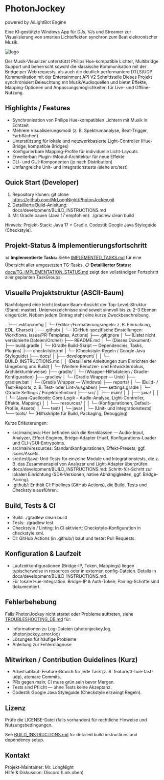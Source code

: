 # PhotonJockey
powered by AiLightBot Engine

Eine KI-gestützte Windows App für DJs, VJs und Streamer zur Visualisierung von smarten Lichteffekten synchron zum Beat elektronischer Musik. 

![logo](https://photonjockey.io/images/banner.png)

Der Musik-Visualizer unterstützt Philips Hue-kompatible Lichter, Multibridge Support und beherrscht sowohl die klassische Kommunikation mit der Bridge per Web requests, als auch die deutlich performantere DTLS/UDP Kommunikation mit der Entertainment API V2 Schnittstelle 
Dieses Projekt synchronisiert Beleuchtung mit Musik/Audioquellen und bietet Effekte, Mapping-Optionen und Anpassungsmöglichkeiten für Live- und Offline-Nutzung.

## Highlights / Features
- Synchronisation von Philips Hue-kompatiblen Lichtern mit Musik in Echtzeit
- Mehrere Visualisierungsmodi (z. B. Spektrumanalyse, Beat-Trigger, Farbflächen)
- Unterstützung für lokale und netzwerkbasierte Light-Controller (Hue-Bridge, kompatible Bridges)
- Konfigurierbare Mapping-Profile für individuelle Licht-Layouts
- Erweiterbar: Plugin-/Modul-Architektur für neue Effekte
- CLI- und GUI-Komponenten (je nach Distribution)
- Umfangreiche Unit- und Integrationstests (siehe src/test)

## Quick Start (Developer)
1. Repository klonen:
   git clone https://github.com/MrLongNight/PhotonJockey.git
2. Detaillierte Build-Anleitung:
   docs/development/BUILD_INSTRUCTIONS.md
3. Mit Gradle bauen (Java 17 empfohlen):
   ./gradlew clean build

Hinweis: Projekt-Stack: Java 17 + Gradle. Codestil: Google Java Styleguide (Checkstyle).

## Projekt-Status & Implementierungsfortschritt
📊 **Implementierte Tasks:** Siehe [IMPLEMENTED_TASKS.md](IMPLEMENTED_TASKS.md) für eine Übersicht aller umgesetzten TG-Tasks.
📋 **Detaillierter Status:** [docs/TG_IMPLEMENTATION_STATUS.md](docs/TG_IMPLEMENTATION_STATUS.md) zeigt den vollständigen Fortschritt aller geplanten TaskGroups.

## Visuelle Projektstruktur (ASCII-Baum)
Nachfolgend eine leicht lesbare Baum-Ansicht der Top-Level-Struktur (Stand: master). Unterverzeichnisse sind soweit sinnvoll bis zu 2–3 Ebenen eingerückt. Nebem jedem Eintrag steht eine kurze Zweckbeschreibung.

.
├── .editorconfig
│   └─ (Editor-/Formatierungsregeln: z. B. Einrückung, EOL, Charset)
├── .github/
│   └─ (GitHub-spezifische Einstellungen: Workflows, Issue/PR-Templates, Actions)
├── .gitignore
│   └─ (Listet nicht versionierte Dateien/Ordner)
├── README.md
│   └─ (Dieses Dokument)
├── build.gradle
│   └─ (Gradle Build-Skript — Dependencies, Tasks, Plugins)
├── checkstyle.xml
│   └─ (Checkstyle-Regeln / Google Java Styleguide)
├── docs/
│   ├── development/
│   │   └─ BUILD_INSTRUCTIONS.md
│   │      (Detaillierte Anleitungen zum Einrichten der Umgebung und Build)
│   └─ (Weitere Benutzer- und Entwicklerdokus, Architekturhinweise)
├── gradle/
│   └─ (Wrapper-Hilfsdateien / Gradle-Konfiguration)
├── gradlew
│   └─ (Gradle Wrapper — Unix)
├── gradlew.bat
│   └─ (Gradle Wrapper — Windows)
├── reports/
│   └─ (Build- / Test-Reports, z. B. Test- oder Lint-Ausgaben)
├── settings.gradle
│   └─ (Gradle Settings / Projektdefinition)
├── src/
│   ├── main/
│   │   ├── java/
│   │   │   └─ (Java-Quellcode: Core-Logik – Audio-Analyse, Light-Controller, Effekte, Mapping)
│   │   └── resources/
│   │       └─ (Konfigurationen, Default-Profile, Assets)
│   └── test/
│       └─ java/
│           └─ (Unit- und Integrationstests)
└── tools/
    └─ (Hilfsskripte für Build, Packaging, Debugging)

Kurze Erläuterungen:
- src/main/java: Hier befinden sich die Kernklassen — Audio-Input, Analyzer, Effect-Engines, Bridge-Adapter (Hue), Konfigurations-Loader und CLI-/GUI-Entrypoints.
- src/main/resources: Standardkonfigurationen, Effekt-Presets, ggf. Icons/Assets.
- src/test/java: Unit-Tests für einzelne Module und Integrationstests, die z. B. das Zusammenspiel von Analyzer und Light-Adapter überprüfen.
- docs/development/BUILD_INSTRUCTIONS.md: Schritt-für-Schritt zur lokalen Einrichtung (SDK-Versionen, native Abhängigkeiten, ggf. Bridge-Pairing).
- .github/: Enthält CI-Pipelines (GitHub Actions), die Build, Tests und Checkstyle ausführen.

## Build, Tests & CI
- Build: ./gradlew clean build
- Tests: ./gradlew test
- Checkstyle / Linting: In CI aktiviert; Checkstyle-Konfiguration in checkstyle.xml.
- CI: GitHub Actions (in .github/) baut und testet Pull Requests.

## Konfiguration & Laufzeit
- Laufzeitkonfigurationen (Bridge-IP, Token, Mappings) liegen typischerweise in resources oder in externen config-Dateien. Details in docs/development/BUILD_INSTRUCTIONS.md.
- Für lokale Hue-Integration: Bridge-IP & Auth-Token; Pairing-Schritte sind dokumentiert.

## Fehlerbehebung
Falls PhotonJockey nicht startet oder Probleme auftreten, siehe [TROUBLESHOOTING_DE.md](docs/TROUBLESHOOTING_DE.md) für:
- Informationen zu Log-Dateien (photonjockey.log, photonjockey_error.log)
- Lösungen für häufige Probleme
- Anleitung zur Fehlerdiagnose

## Mitwirken / Contribution Guidelines (Kurz)
- Arbeitsablauf: Feature-Branch für jede Task (z. B. feature/3-hue-fast-udp), atomare Commits.
- PRs gegen main; CI muss grün sein bevor Mergen.
- Tests sind Pflicht — ohne Tests keine Akzeptanz.
- Codestil: Google Java Styleguide (Checkstyle erzwingt Regeln).

## Lizenz
Prüfe die LICENSE-Datei (falls vorhanden) für rechtliche Hinweise und Nutzungsbedingungen.

See [BUILD_INSTRUCTIONS.md](docs/development/BUILD_INSTRUCTIONS.md) for detailed build instructions and dependency setup.
## Kontakt
Projekt-Maintainer: Mr. LongNight  
Hilfe & Diskussion: Discord (Link oben)
